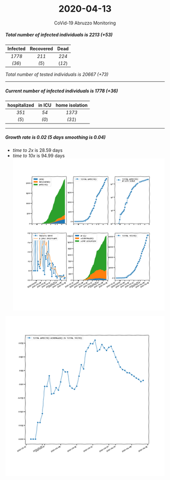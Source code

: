 <div align='center'>

# 2020-04-13
CoVid-19 Abruzzo Monitoring
</div>

##### Total number of infected individuals is 2213 (+53)
Infected | Recovered | Dead
:---: | :---: | :---:
*1778* | *211* | *224*
*(36*) | *(5*) | (*12*)

*Total number of tested individuals is 20667 (+73)*
***
##### Current number of infected individuals is 1778 (+36)
hospitalized | in ICU | home isolation
:---: | :---: | :---:
*351* |*54* |*1373*
*(5*) |*(0*) |*(31*)
***
##### Growth rate is 0.02 (5 days smoothing is 0.04)
- *time to 2x* is 28.59 days
- *time to 10x* is 94.99 days
![stats][stats]

![infected_normalized][infected_normalized]

[stats]: stats_Abruzzo.png
[infected_normalized]: infected_normalized_Abruzzo.png
